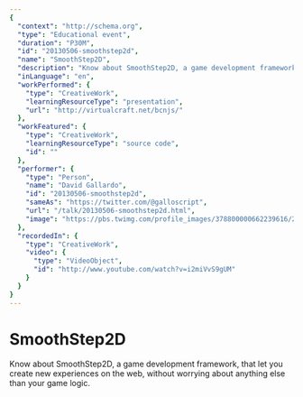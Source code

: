 ```yaml
---
{
  "context": "http://schema.org",
  "type": "Educational event",
  "duration": "P30M",
  "id": "20130506-smoothstep2d",
  "name": "SmoothStep2D",
  "description": "Know about SmoothStep2D, a game development framework, that let you create new experiences on the web, without worrying about anything else than your game logic.",
  "inLanguage": "en",
  "workPerformed": {
    "type": "CreativeWork",
    "learningResourceType": "presentation",
    "url": "http://virtualcraft.net/bcnjs/"
  },
  "workFeatured": {
    "type": "CreativeWork",
    "learningResourceType": "source code",
    "id": ""
  },
  "performer": {
    "type": "Person",
    "name": "David Gallardo",
    "id": "20130506-smoothstep2d",
    "sameAs": "https://twitter.com/@galloscript",
    "url": "/talk/20130506-smoothstep2d.html",
    "image": "https://pbs.twimg.com/profile_images/378800000662239616/2d2fbcf0b7c64e76926a041723531bee.png"
  },
  "recordedIn": {
    "type": "CreativeWork",
    "video": {
      "type": "VideoObject",
      "id": "http://www.youtube.com/watch?v=i2miVvS9gUM"
    }
  }
}
---
```

# SmoothStep2D

Know about SmoothStep2D, a game development framework, that let you create new experiences on the web, without worrying about anything else than your game logic.